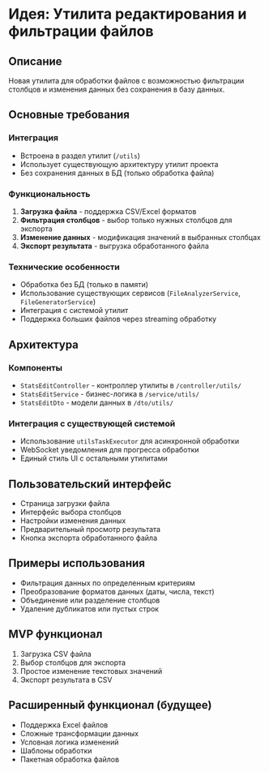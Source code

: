 # Идея: Утилита редактирования и фильтрации файлов

## Описание
Новая утилита для обработки файлов с возможностью фильтрации столбцов и изменения данных без сохранения в базу данных.

## Основные требования

### Интеграция
- Встроена в раздел утилит (`/utils`)
- Использует существующую архитектуру утилит проекта
- Без сохранения данных в БД (только обработка файла)

### Функциональность
1. **Загрузка файла** - поддержка CSV/Excel форматов
2. **Фильтрация столбцов** - выбор только нужных столбцов для экспорта
3. **Изменение данных** - модификация значений в выбранных столбцах
4. **Экспорт результата** - выгрузка обработанного файла

### Технические особенности
- Обработка без БД (только в памяти)
- Использование существующих сервисов (`FileAnalyzerService`, `FileGeneratorService`)
- Интеграция с системой утилит
- Поддержка больших файлов через streaming обработку

## Архитектура

### Компоненты
- `StatsEditController` - контроллер утилиты в `/controller/utils/`
- `StatsEditService` - бизнес-логика в `/service/utils/`
- `StatsEditDto` - модели данных в `/dto/utils/`

### Интеграция с существующей системой
- Использование `utilsTaskExecutor` для асинхронной обработки
- WebSocket уведомления для прогресса обработки
- Единый стиль UI с остальными утилитами

## Пользовательский интерфейс
- Страница загрузки файла
- Интерфейс выбора столбцов
- Настройки изменения данных
- Предварительный просмотр результата
- Кнопка экспорта обработанного файла

## Примеры использования
- Фильтрация данных по определенным критериям
- Преобразование форматов данных (даты, числа, текст)
- Объединение или разделение столбцов
- Удаление дубликатов или пустых строк

## MVP функционал
1. Загрузка CSV файла
2. Выбор столбцов для экспорта
3. Простое изменение текстовых значений
4. Экспорт результата в CSV

## Расширенный функционал (будущее)
- Поддержка Excel файлов
- Сложные трансформации данных
- Условная логика изменений
- Шаблоны обработки
- Пакетная обработка файлов